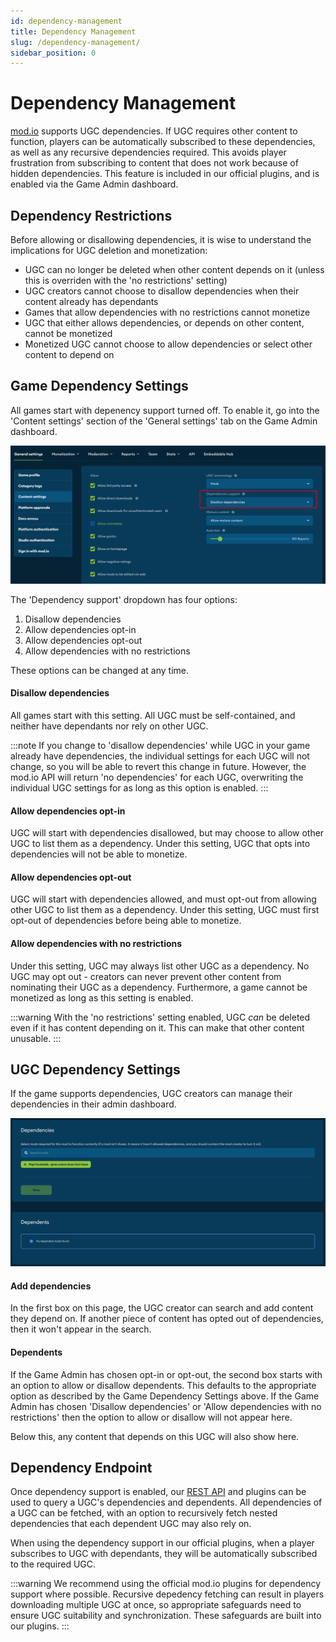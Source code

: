 ```yaml
---
id: dependency-management
title: Dependency Management
slug: /dependency-management/
sidebar_position: 0
---
```


# Dependency Management

[mod.io](https://mod.io/) supports UGC dependencies. If UGC requires other content to function, players can be automatically subscribed to these dependencies, as well as any recursive dependencies required. This avoids player frustration from subscribing to content that does not work because of hidden dependencies. This feature is included in our official plugins, and is enabled via the Game Admin dashboard.

## Dependency Restrictions

Before allowing or disallowing dependencies, it is wise to understand the implications for UGC deletion and monetization:

* UGC can no longer be deleted when other content depends on it (unless this is overriden with the 'no restrictions' setting)
* UGC creators cannot choose to disallow dependencies when their content already has dependants 
* Games that allow dependencies with no restrictions cannot monetize 
* UGC that either allows dependencies, or depends on other content, cannot be monetized
* Monetized UGC cannot choose to allow dependencies or select other content to depend on

## Game Dependency Settings

All games start with depenency support turned off. To enable it, go into the 'Content settings' section of the 'General settings' tab on the Game Admin dashboard. 

![Game dependency settings](images/game-dependency-settings.png)

The 'Dependency support' dropdown has four options:

1. Disallow dependencies
1. Allow dependencies opt-in
1. Allow dependencies opt-out
1. Allow dependencies with no restrictions

These options can be changed at any time. 

#### Disallow dependencies

All games start with this setting. All UGC must be self-contained, and neither have dependants nor rely on other UGC.  

:::note
If you change to 'disallow dependencies' while UGC in your game already have dependencies, the individual settings for each UGC will not change, so you will be able to revert this change in future. However, the mod.io API will return 'no dependencies' for each UGC, overwriting the individual UGC settings for as long as this option is enabled. 
:::

#### Allow dependencies opt-in

UGC will start with dependencies disallowed, but may choose to allow other UGC to list them as a dependency. Under this setting, UGC that opts into dependencies will not be able to monetize. 

#### Allow dependencies opt-out

UGC will start with dependencies allowed, and must opt-out from allowing other UGC to list them as a dependency. Under this setting, UGC must first opt-out of dependencies before being able to monetize. 

#### Allow dependencies with no restrictions

Under this setting, UGC may always list other UGC as a dependency. No UGC may opt out - creators can never prevent other content from nominating their UGC as a dependency. Furthermore, a game cannot be monetized as long as this setting is enabled. 

:::warning
With the 'no restrictions' setting enabled, UGC *can* be deleted even if it has content depending on it. This can make that other content unusable. 
:::

## UGC Dependency Settings

If the game supports dependencies, UGC creators can manage their dependencies in their admin dashboard. 

![UGC dependency settings](images/ugc-dependency-settings.png)

#### Add dependencies

In the first box on this page, the UGC creator can search and add content they depend on. If another piece of content has opted out of dependencies, then it won't appear in the search. 

#### Dependents

If the Game Admin has chosen opt-in or opt-out, the second box starts with an option to allow or disallow dependents. This defaults to the appropriate option as described by the Game Dependency Settings above. If the Game Admin has chosen 'Disallow dependencies' or 'Allow dependencies with no restrictions' then the option to allow or disallow will not appear here. 

Below this, any content that depends on this UGC will also show here. 

## Dependency Endpoint

Once dependency support is enabled, our [REST API](https://docs.mod.io/restapiref/#get-mod-dependencies) and plugins can be used to query a UGC's dependencies and dependents. All dependencies of a UGC can be fetched, with an option to recursively fetch nested dependencies that each dependent UGC may also rely on.

When using the dependency support in our official plugins, when a player subscribes to UGC with dependants, they will be automatically subscribed to the required UGC. 

:::warning
We recommend using the official mod.io plugins for dependency support where possible. Recursive depedency fetching can result in players downloading multiple UGC at once, so appropriate safeguards need to ensure UGC suitability and synchronization. These safeguards are built into our plugins. 
:::




